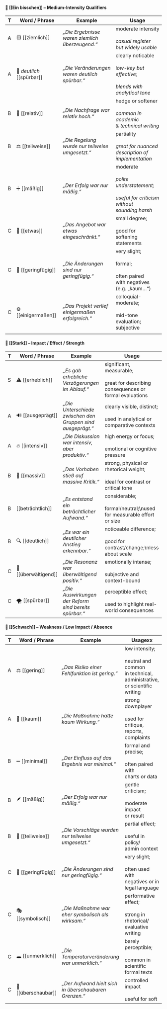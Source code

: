 #### 🔁 [[Ein bisschen]] – Medium-Intensity Qualifiers

| T   | Word / Phrase             | Example                                           | Usage                                                                                               |
| --- | ------------------------- | ------------------------------------------------- | --------------------------------------------------------------------------------------------------- |
| A   | 🟨 [[ziemlich]]           | *„Die Ergebnisse waren ziemlich überzeugend.“*    | moderate intensity<br><br>*casual register <br>but widely usable*                                   |
| A   | 📶 *deutlich* [[spürbar]] | *„Die Veränderungen waren deutlich spürbar.“*     | clearly noticable<br><br>l*ow-key but effective;<br><br>blends with <br>analytical tone*            |
| B   | 🎯 [[relativ]]            | *„Die Nachfrage war relativ hoch.“*               | hedge or softener<br><br>*common in academic <br>& technical writing*                               |
| B   | ⚖️ [[teilweise]]          | *„Die Regelung wurde nur teilweise umgesetzt.“*   | partiality<br><br>*great for nuanced <br>description of <br>implementation*                         |
| B   | ➗ [[mäßig]]               | *„Der Erfolg war nur mäßig.“*                     | moderate<br><br>*polite understatement;<br><br>useful for criticism <br>without <br>sounding harsh* |
| C   | 🧊 [[etwas]]              | *„Das Angebot war etwas eingeschränkt.“*          | small degree;<br><br>good for <br>softening statements                                              |
| C   | 🐢 [[geringfügig]]        | *„Die Änderungen sind nur geringfügig.“*          | very slight;<br><br>formal; <br><br>often paired <br>with negatives <br>(e.g. „kaum…“)              |
| C   | ⚙️ [[einigermaßen]]       | *„Das Projekt verlief einigermaßen erfolgreich.“* | colloquial-moderate;<br><br>mid-tone evaluation; subjective                                         |
|     |                           |                                                   |                                                                                                     |
#### 🔁 [[Stark]] – Impact / Effect / Strength

| T   | Word / Phrase        | Example                                                    | Usage                                                                                    |
| --- | -------------------- | ---------------------------------------------------------- | ---------------------------------------------------------------------------------------- |
| S   | ⚠️ [[erheblich]]     | *„Es gab erhebliche Verzögerungen im Ablauf.“*             | significant, measurable;<br><br>great for describing consequences or formal evaluations  |
| A   | 🔊 [[ausgeprägt]]    | *„Die Unterschiede zwischen den Gruppen sind ausgeprägt.“* | clearly visible, distinct;<br><br>used in analytical or comparative contexts             |
| A   | 🔥 [[intensiv]]      | *„Die Diskussion war intensiv, aber produktiv.“*           | high energy or focus;<br><br>emotional or cognitive pressure                             |
| B   | 🧱 [[massiv]]        | *„Das Vorhaben stieß auf massive Kritik.“*                 | strong, physical or rhetorical weight;<br><br>ideal for contrast or critical tone        |
| B   | [[beträchtlich]]     | *„Es entstand ein beträchtlicher Aufwand.“*                | considerable;<br><br>formal/neutral;\nused for measurable effort or size                 |
| B   | 🔍 [[deutlich]]      | *„Es war ein deutlicher Anstieg erkennbar.“*               | noticeable difference;<br><br>good for contrast/change;\nless about scale                |
| C   | 🤯 [[überwältigend]] | *„Die Resonanz war überwältigend positiv.“*                | emotionally intense;<br><br>subjective and context-bound                                 |
| C   | 🌪️ [[spürbar]]      | *„Die Auswirkungen der Reform sind bereits spürbar.“*      | perceptible effect;<br><br>used to highlight real-world consequences                     |



#### 🔁 [[Schwach]] – Weakness / Low Impact / Absence

| T   | Word / Phrase       | Example                                               | Usagexx                                                                                                  |
| --- | ------------------- | ----------------------------------------------------- | -------------------------------------------------------------------------------------------------------- |
| A   | ⚖️ [[gering]]       | *„Das Risiko einer Fehlfunktion ist gering.“*         | low intensity;<br><br>neutral and common <br>in technical, <br>administrative, <br>or scientific writing |
| A   | 🧊 [[kaum]]         | *„Die Maßnahme hatte kaum Wirkung.“*                  | strong downplayer<br><br>used for critique, <br>reports, complaints                                      |
| B   | ➖ [[minimal]]       | *„Der Einfluss auf das Ergebnis war minimal.“*        | formal and precise;<br><br>often paired with <br>charts or data                                          |
| B   | 🪶 [[mäßig]]        | *„Der Erfolg war nur mäßig.“*                         | gentle criticism;<br><br>moderate impact <br>or result                                                   |
| B   | 🧯 [[teilweise]]    | *„Die Vorschläge wurden nur teilweise umgesetzt.“*    | partial effect;<br><br>useful in policy/<br>admin context                                                |
| C   | 🐢 [[geringfügig]]  | *„Die Änderungen sind nur geringfügig.“*              | very slight;<br><br>often used with <br>negatives or in <br>legal language                               |
| C   | 🎭 [[symbolisch]]   | *„Die Maßnahme war eher symbolisch als wirksam.“*     | performative effect;<br><br>strong in rhetorical/ evaluative writing                                     |
| C   | 🕳️ [[unmerklich]]  | *„Die Temperaturveränderung war unmerklich.“*         | barely perceptible;<br><br>common in scientific<br>formal texts                                          |
| C   | 🫥 [[überschaubar]] | *„Der Aufwand hielt sich in überschaubaren Grenzen.“* | controlled impact<br><br>useful for soft                                                                 |

